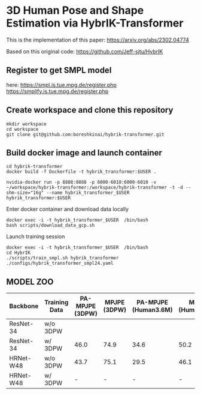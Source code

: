 # 3D Human Pose and Shape Estimation via HybrIK-Transformer

This is the implementation of this paper:
https://arxiv.org/abs/2302.04774

Based on this original code: https://github.com/Jeff-sjtu/HybrIK

## Register to get SMPL model
here: https://smpl.is.tue.mpg.de/register.php
https://smplify.is.tue.mpg.de/register.php

## Create workspace and clone this repository
```
mkdir workspace
cd workspace
git clone git@github.com:boreshkinai/hybrik-transformer.git
```

## Build docker image and launch container
```
cd hybrik-transformer
docker build -f Dockerfile -t hybrik_transformer:$USER .

nvidia-docker run -p 8888:8888 -p 6000-6010:6000-6010 -v ~/workspace/hybrik-transformer:/workspace/hybrik-transformer -t -d --shm-size="16g" --name hybrik_transformer_$USER hybrik_transformer:$USER
```
Enter docker container and download data locally
```
docker exec -i -t hybrik_transformer_$USER  /bin/bash 
bash scripts/download_data_gcp.sh
```
Launch training session
```
docker exec -i -t hybrik_transformer_$USER  /bin/bash 
cd HybrIK
./scripts/train_smpl.sh hybrik_transformer ./configs/hybrik_transformer_smpl24.yaml
```

## MODEL ZOO

| Backbone | Training Data |     PA-MPJPE (3DPW)     | MPJPE (3DPW) | PA-MPJPE (Human3.6M) | MPJPE (Human3.6M) |  Download | Config |  
|----------|----------|------------|------------|-------|-----------|--------|--------------|
| ResNet-34           | w/o 3DPW | | | | | [model]() | [cfg]()    |
| ResNet-34          | w/ 3DPW | 46.0 | 74.9 | 34.6 | 50.2 | [model](https://storage.googleapis.com/hybrik-transformer/trained_models/average_model_resnet34_181_199.pth) | [cfg](-./HybrIK/configs/hybrik_transformer_smpl24_w_pw3d.yaml)    |
| HRNet-W48           | w/o 3DPW | 43.7 | 75.1 | 29.5 | 46.1 | [model](https://storage.googleapis.com/hybrik-transformer/trained_models/average_model_hrnet_181_199.pth) | [cfg](./HybrIK/configs/hybrik_transformer_smpl24_hrnet.yaml)    |
| HRNet-W48          | w/ 3DPW | - | - | - | - | [model](-) | [cfg](-)    |

